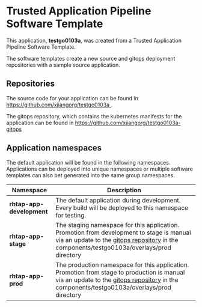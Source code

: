 # Trusted Application Pipeline Software Template

This application, **testgo0103a**, was created from a Trusted Application Pipeline Software Template.

The software templates create a new source and gitops deployment repositories with a sample source application. 

## Repositories

The source code for your application can be found in [https://github.com/xjiangorg/testgo0103a ](https://github.com/xjiangorg/testgo0103a ).
 
The gitops repository, which contains the kubernetes manifests for the application can be found in 
[https://github.com/xjiangorg/testgo0103a-gitops ](https://github.com/xjiangorg/testgo0103a-gitops ) 

## Application namespaces 

The default application will be found in the following namespaces. Applications can be deployed into unique namespaces or multiple software templates can also bet generated into the same group namespaces.  

|  Namespace   |  Description   |  
| -------- | -------- |   
| **rhtap-app-development** | The default application during development. Every build will be deployed to this namespace for testing. | 
| **rhtap-app-stage** | The staging namespace for this application. Promotion from development to stage is manual via an update to the [gitops repository](https://github.com/xjiangorg/testgo0103a-gitops ) in the components/testgo0103a/overlays/prod directory |  
| **rhtap-app-prod** | The production namespace for this application. Promotion from stage to production is manual via an update to the [gitops repository](https://github.com/xjiangorg/testgo0103a-gitops ) in the components/testgo0103a/overlays/prod directory | 